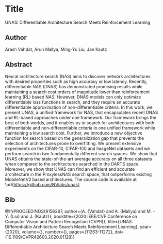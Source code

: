 # Title
UNAS: Differentiable Architecture Search Meets Reinforcement Learning

## Author
Arash Vahdat, Arun Mallya, Ming-Yu Liu, Jan Kautz

## Abstract
Neural architecture search (NAS) aims to discover network architectures with desired properties such as high accuracy or low latency. Recently, differentiable NAS (DNAS) has demonstrated promising results while maintaining a search cost orders of magnitude lower than reinforcement learning (RL) based NAS. However, DNAS models can only optimize differentiable loss functions in search, and they require an accurate differentiable approximation of non-differentiable criteria. In this work, we present UNAS, a unified framework for NAS, that encapsulates recent DNAS and RL-based approaches under one framework. Our framework brings the best of both worlds, and it enables us to search for architectures with both differentiable and non-differentiable criteria in one unified framework while maintaining a low search cost. Further, we introduce a new objective function for search based on the generalization gap that prevents the selection of architectures prone to overfitting. We present extensive experiments on the CIFAR-10, CIFAR-100 and ImageNet datasets and we perform search in two fundamentally different search spaces. We show that UNAS obtains the state-of-the-art average accuracy on all three datasets when compared to the architectures searched in the DARTS space. Moreover, we show that UNAS can find an efficient and accurate architecture in the ProxylessNAS search space, that outperforms existing MobileNetV2 based architectures. The source code is available at \url{https://github.com/NVlabs/unas}.

## Bib
@INPROCEEDINGS{9156297,
  author={A. {Vahdat} and A. {Mallya} and M. -Y. {Liu} and J. {Kautz}},
  booktitle={2020 IEEE/CVF Conference on Computer Vision and Pattern Recognition (CVPR)}, 
  title={UNAS: Differentiable Architecture Search Meets Reinforcement Learning}, 
  year={2020},
  volume={},
  number={},
  pages={11263-11272},
  doi={10.1109/CVPR42600.2020.01128}}